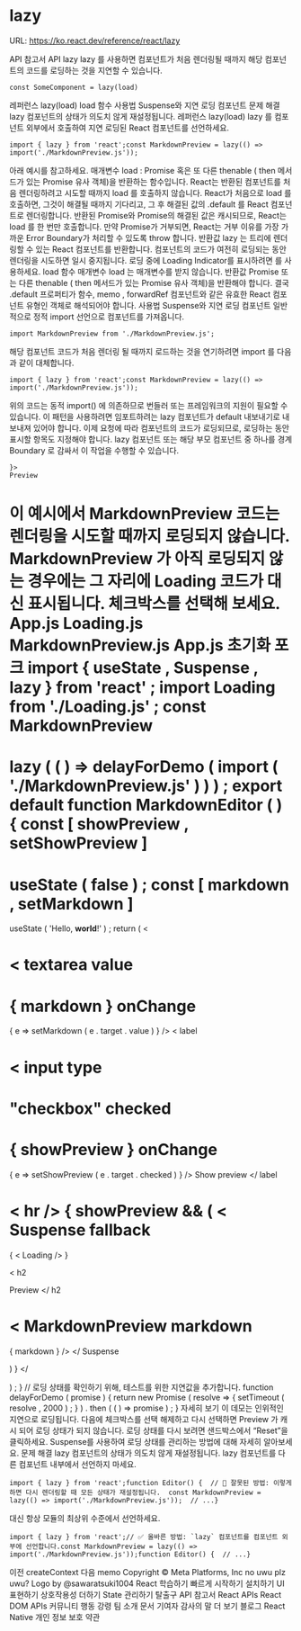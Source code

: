 # lazy

URL: https://ko.react.dev/reference/react/lazy

API 참고서
API
lazy
lazy
를 사용하면 컴포넌트가 처음 렌더링될 때까지 해당 컴포넌트의 코드를 로딩하는 것을 지연할 수 있습니다.
```
const SomeComponent = lazy(load)
```
레퍼런스
lazy(load)
load
함수
사용법
Suspense와 지연 로딩 컴포넌트
문제 해결
lazy
컴포넌트의 상태가 의도치 않게 재설정됩니다.
레퍼런스
lazy(load)
lazy
를 컴포넌트 외부에서 호출하여 지연 로딩된 React 컴포넌트를 선언하세요.
```
import { lazy } from 'react';const MarkdownPreview = lazy(() => import('./MarkdownPreview.js'));
```
아래 예시를 참고하세요.
매개변수
load
:
Promise
혹은 또 다른
thenable
(
then
메서드가 있는 Promise 유사 객체)을 반환하는 함수입니다. React는 반환된 컴포넌트를 처음 렌더링하려고 시도할 때까지
load
를 호출하지 않습니다. React가 처음으로
load
를 호출하면, 그것이 해결될 때까지 기다리고, 그 후 해결된 값의
.default
를 React 컴포넌트로 렌더링합니다. 반환된 Promise와 Promise의 해결된 값은 캐시되므로, React는
load
를 한 번만 호출합니다. 만약 Promise가 거부되면, React는 거부 이유를 가장 가까운 Error Boundary가 처리할 수 있도록
throw
합니다.
반환값
lazy
는 트리에 렌더링할 수 있는 React 컴포넌트를 반환합니다. 컴포넌트의 코드가 여전히 로딩되는 동안 렌더링을 시도하면 일시 중지됩니다. 로딩 중에 Loading Indicator를 표시하려면
<Suspense>
를 사용하세요.
load
함수
매개변수
load
는 매개변수를 받지 않습니다.
반환값
Promise
또는 다른
thenable
(
then
메서드가 있는 Promise 유사 객체)을 반환해야 합니다. 결국
.default
프로퍼티가 함수,
memo
,
forwardRef
컴포넌트와 같은 유효한 React 컴포넌트 유형인 객체로 해석되어야 합니다.
사용법
Suspense와 지연 로딩 컴포넌트
일반적으로 정적
import
선언으로 컴포넌트를 가져옵니다.
```
import MarkdownPreview from './MarkdownPreview.js';
```
해당 컴포넌트 코드가 처음 렌더링 될 때까지 로드하는 것을 연기하려면
import
를 다음과 같이 대체합니다.
```
import { lazy } from 'react';const MarkdownPreview = lazy(() => import('./MarkdownPreview.js'));
```
위의 코드는
동적
import()
에 의존하므로 번들러 또는 프레임워크의 지원이 필요할 수 있습니다. 이 패턴을 사용하려면 임포트하려는
lazy
컴포넌트가
default
내보내기로 내보내져 있어야 합니다.
이제 요청에 따라 컴포넌트의 코드가 로딩되므로, 로딩하는 동안 표시할 항목도 지정해야 합니다.
lazy
컴포넌트 또는 해당 부모 컴포넌트 중 하나를
<Suspense>
경계
Boundary
로 감싸서 이 작업을 수행할 수 있습니다.
```
}>
Preview
```
이 예시에서
MarkdownPreview
코드는 렌더링을 시도할 때까지 로딩되지 않습니다.
MarkdownPreview
가 아직 로딩되지 않는 경우에는 그 자리에
Loading
코드가 대신 표시됩니다. 체크박스를 선택해 보세요.
App.js
Loading.js
MarkdownPreview.js
App.js
초기화
포크
import
{
useState
,
Suspense
,
lazy
}
from
'react'
;
import
Loading
from
'./Loading.js'
;
const
MarkdownPreview
=
lazy
(
(
)
=>
delayForDemo
(
import
(
'./MarkdownPreview.js'
)
)
)
;
export
default
function
MarkdownEditor
(
)
{
const
[
showPreview
,
setShowPreview
]
=
useState
(
false
)
;
const
[
markdown
,
setMarkdown
]
=
useState
(
'Hello, **world**!'
)
;
return
(
<
>
<
textarea
value
=
{
markdown
}
onChange
=
{
e
=>
setMarkdown
(
e
.
target
.
value
)
}
/>
<
label
>
<
input
type
=
"checkbox"
checked
=
{
showPreview
}
onChange
=
{
e
=>
setShowPreview
(
e
.
target
.
checked
)
}
/>
Show preview
</
label
>
<
hr
/>
{
showPreview
&&
(
<
Suspense
fallback
=
{
<
Loading
/>
}
>
<
h2
>
Preview
</
h2
>
<
MarkdownPreview
markdown
=
{
markdown
}
/>
</
Suspense
>
)
}
</
>
)
;
}
// 로딩 상태를 확인하기 위해, 테스트를 위한 지연값을 추가합니다.
function
delayForDemo
(
promise
)
{
return
new
Promise
(
resolve
=>
{
setTimeout
(
resolve
,
2000
)
;
}
)
.
then
(
(
)
=>
promise
)
;
}
자세히 보기
이 데모는 인위적인 지연으로 로딩됩니다. 다음에 체크박스를 선택 해제하고 다시 선택하면
Preview
가 캐시 되어 로딩 상태가 되지 않습니다. 로딩 상태를 다시 보려면 샌드박스에서 “Reset”을 클릭하세요.
Suspense를 사용하여 로딩 상태를 관리하는 방법에 대해 자세히 알아보세요.
문제 해결
lazy
컴포넌트의 상태가 의도치 않게 재설정됩니다.
lazy
컴포넌트를 다른 컴포넌트 내부에서 선언하지 마세요.
```
import { lazy } from 'react';function Editor() {  // 🔴 잘못된 방법: 이렇게 하면 다시 렌더링할 때 모든 상태가 재설정됩니다.  const MarkdownPreview = lazy(() => import('./MarkdownPreview.js'));  // ...}
```
대신 항상 모듈의 최상위 수준에서 선언하세요.
```
import { lazy } from 'react';// ✅ 올바른 방법: `lazy` 컴포넌트를 컴포넌트 외부에 선언합니다.const MarkdownPreview = lazy(() => import('./MarkdownPreview.js'));function Editor() {  // ...}
```
이전
createContext
다음
memo
Copyright © Meta Platforms, Inc
no uwu plz
uwu?
Logo by
@sawaratsuki1004
React 학습하기
빠르게 시작하기
설치하기
UI 표현하기
상호작용성 더하기
State 관리하기
탈출구
API 참고서
React APIs
React DOM APIs
커뮤니티
행동 강령
팀 소개
문서 기여자
감사의 말
더 보기
블로그
React Native
개인 정보 보호
약관
